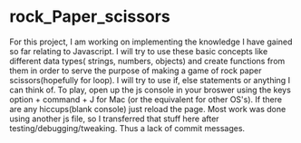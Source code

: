# rock_Paper_scissors
For this project, I am working on implementing the knowledge I have gained so far relating to Javascript. I will try to use these basic concepts like different data types( strings, numbers, objects) and create functions from them in order to serve the purpose of making a game of rock paper scissors(hopefully for loop). I will try to use if, else statements or anything I can think of. To play, open up the js console in your broswer using the keys option + command + J for Mac (or the equivalent for other OS's). If there are any hiccups(blank console) just reload the page. Most work was done using another js file, so I transferred that stuff here after testing/debugging/tweaking. Thus a lack of commit messages.